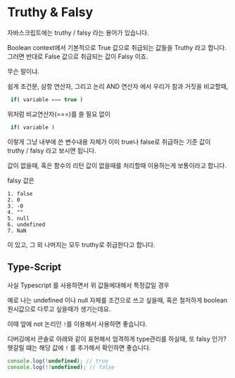 # Truthy & Falsy

자바스크립트에는 truthy / falsy 라는 용어가 있습니다.

Boolean context에서 기본적으로 True 값으로 취급되는 값들을 Truthy 라고 합니다.
그러면 반대로 False 값으로 취급되는 값이 Falsy 이죠.

무슨 말이냐.

쉽게 조건문, 삼항 연산자, 그리고 논리 AND 연산자 에서 우리가 참과 거짓을 비교할때,

```javascript
 if( variable === true )
```

위처럼 비교연산자(===)를 쓸 필요 없이

```javascript
 if( variable )
```

이렇게 그냥 내부에 쓴 변수내용 자체가 이미 true나 false로 취급하는 기준 값이 truthy / falsy 라고 보시면 됩니다.

값이 없을때, 혹은 함수의 리턴 값이 없을때를 처리할때 이용하는게 보통이라고 합니다.

falsy 값은

    1. false
    2. 0
    3. -0
    4. ""
    5. null
    6. undefined
    7. NaN

이 있고, 그 외 나머지는 모두 truthy로 취급한다고 합니다.

## Type-Script

사실 Typescript 를 사용하면서 위 값들에대해서 특정값일 경우

예로 나는 undefined 이나 null 자체를 조건으로 쓰고 싶을때, 혹은 철저하게 boolean 원시값으로 다루고 싶을때가 생기는데요.

이때 앞에 not 논리인 `!`를 이용해서 사용하면 좋습니다.

디버깅에서 콘솔로 아래와 같이 표현해서 엄격하게 type관리를 하실때, 또 falsy 인가? 헷갈릴 떄는 해당 값에 `!` 를 추가해서 확인하면 좋습니다.

```javascript
console.log(!undefined); // true
console.log(!!undefined); // false
```
